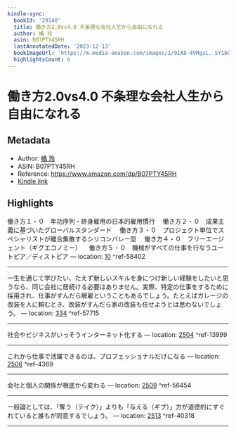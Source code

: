 ```yaml
---
kindle-sync:
  bookId: '29148'
  title: 働き方2.0vs4.0 不条理な会社人生から自由になれる
  author: 橘 玲
  asin: B07PTY45RH
  lastAnnotatedDate: '2023-12-13'
  bookImageUrl: 'https://m.media-amazon.com/images/I/91A8-4VMgzL._SY160.jpg'
  highlightsCount: 6
---
```

# 働き方2.0vs4.0 不条理な会社人生から自由になれる
## Metadata
* Author: [橘 玲](https://www.amazon.comundefined)
* ASIN: B07PTY45RH
* Reference: https://www.amazon.com/dp/B07PTY45RH
* [Kindle link](kindle://book?action=open&asin=B07PTY45RH)

## Highlights
働き方１・０　年功序列・終身雇用の日本的雇用慣行 　働き方２・０　成果主義に基づいたグローバルスタンダード 　働き方３・０　プロジェクト単位でスペシャリストが離合集散するシリコンバレー型 　働き方４・０　フリーエージェント（ギグエコノミー） 　働き方５・０　機械がすべての仕事を行なうユートピア／ディストピア — location: [10](kindle://book?action=open&asin=B07PTY45RH&location=10) ^ref-58402

---
一生を通じて学びたい、たえず新しいスキルを身につけ新しい経験をしたいと思うなら、同じ会社に居続ける必要はありません。実際、特定の仕事をするために採用され、仕事がすんだら解雇ということもあるでしょう。たとえばガレージの改装を人に頼むとき、改装がすんだら家の改装も任せようとは思わないでしょう。 — location: [334](kindle://book?action=open&asin=B07PTY45RH&location=334) ^ref-57715

---
社会やビジネスがいっそうインターネット化する — location: [2504](kindle://book?action=open&asin=B07PTY45RH&location=2504) ^ref-13999

---
これから仕事で活躍できるのは、プロフェッショナルだけになる — location: [2506](kindle://book?action=open&asin=B07PTY45RH&location=2506) ^ref-4369

---
会社と個人の関係が根底から変わる — location: [2509](kindle://book?action=open&asin=B07PTY45RH&location=2509) ^ref-56454

---
一般論としては、「奪う（テイク）」よりも「与える（ギブ）」方が道徳的にすぐれていると誰もが同意するでしょう。 — location: [2513](kindle://book?action=open&asin=B07PTY45RH&location=2513) ^ref-40318

---
